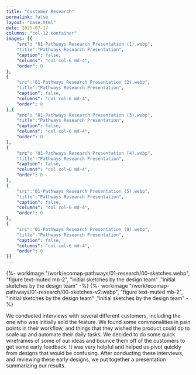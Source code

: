 ```yaml
---
title: "Customer Research"
permalink: false
layout: "base.html"
date: 2025-07-17
columns: "col-12 container"
images: [{
    "src": "01-Pathways Research Presentation (1).webp",
    "title":"Pathways Research Presentation",
    "caption": false,
    "columns": "col col-6 md-4",
    "order": 0
},
{
    "src":"01-Pathways Research Presentation (2).webp",
    "title":"Pathways Research Presentation",
    "caption": false,
    "columns": "col col-6 md-4",
    "order": 0
},{
    "src": "01-Pathways Research Presentation (3).webp",
    "title":"Pathways Research Presentation",
    "caption": false,
    "columns": "col col-6 md-4",
    "order": 0
},
{
    "src": "01-Pathways Research Presentation (4).webp",
    "title":"Pathways Research Presentation",
    "caption": false,
    "columns": "col col-6 md-4",
    "order": 0
},
{
    "src":"01-Pathways Research Presentation (5).webp",
    "title":"Pathways Research Presentation",
    "caption": false,
    "columns": "col col-6 md-4",
    "order": 0
},
{
    "src":"01-Pathways Research Presentation (9).webp",
    "title":"Pathways Research Presentation",
    "caption": false,
    "columns": "col col-6 md-4",
    "order": 0
}]
---
```

<div class="col col-12 sm-4 md-3 flex-column">

{%- workimage "/work/ecomap-pathways/01-research/00-sketches.webp", "figure text-muted mb-2", "initial sketches by the design team"  ,"initial sketches by the design team"  -%}
{%- workimage "/work/ecomap-pathways/01-research/00-sketches-v2.webp", "figure text-muted mb-2", "initial sketches by the design team"  ,"initial sketches by the design team"  -%}

</div>
<div class="col col-12 sm-6 md-7" >

We conducted interviews with several different customers, including the one who was initially sold the feature. We found some commonalities in pain points in their workflow, and things that they wished the product could do to scale up and automate their daily tasks.  We decided to do some quick wireframes of some of our ideas and bounce them off of the customers to get some early feedback. It was very helpful and  helped us pivot quickly from designs that would be confusing. After conducting these interviews, and reviewing these early designs, we put together a presentation summarizing our results.

</div>
